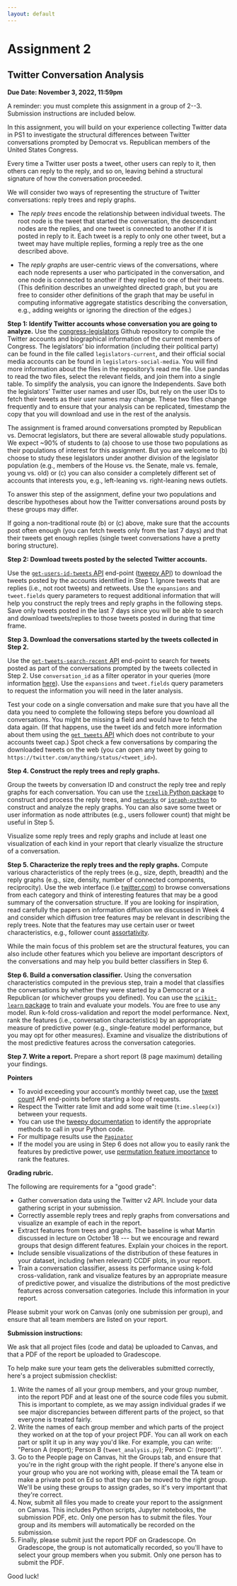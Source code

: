```yaml
---
layout: default
---
```

# Assignment 2

## Twitter Conversation Analysis

**Due Date: November 3, 2022, 11:59pm**

A reminder: you must complete this assignment in a group of 2--3. Submission instructions are included below.

In this assignment, you will build on your experience collecting Twitter data in PS1 to investigate the structural differences between Twitter conversations prompted by Democrat vs. Republican members of the United States Congress. 

Every time a Twitter user posts a tweet, other users can reply to it, then others can reply to the reply, and so on, leaving behind a structural signature of how the conversation proceeded. 

We will consider two ways of representing the structure of Twitter conversations: reply trees and reply graphs.

- The *reply trees* encode the relationship between individual tweets. The root node is the tweet that started the conversation, the descendant nodes are the replies, and one tweet is connected to another if it is posted in reply to it. Each tweet is a reply to only one other tweet, but a tweet may have multiple replies, forming a reply tree as the one described above. 

- The *reply graphs* are user-centric views of the conversations, where each node represents a user who participated in the conversation, and one node is connected to another if they replied to one of their tweets. (This definition describes an unweighted directed graph, but you are free to consider other definitions of the graph that may be useful in computing informative aggregate statistics describing the conversation, e.g., adding weights or ignoring the direction of the edges.)

**Step 1: Identify Twitter accounts whose conversation you are going to analyze.**
Use the [congress-legislators](https://github.com/unitedstates/congress-legislators) Github repository to compile the Twitter accounts and biographical information of the current members of Congress. The legislators’ bio information (including their political party) can be found in the file called `legislators-current`, and their official social media accounts can be found in `legislators-social-media`. You will find more information about the files in the repository’s read me file. Use pandas to read the two files, select the relevant fields, and join them into a single table. To simplify the analysis, you can ignore the Independents. Save both the legislators’ Twitter user names and user IDs, but rely on the user IDs to fetch their tweets as their user names may change. These two files change frequently and to ensure that your analysis can be replicated, timestamp the copy that you will download and use in the rest of the analysis. 

The assignment is framed around conversations prompted by Republican vs. Democrat legislators, but there are several allowable study populations. We expect ~90% of students to (a) choose to use those two populations as their populations of interest for this assignment. But you are welcome to (b) choose to study these legislators under another division of the legislator population (e.g., members of the House vs. the Senate, male vs. female, young vs. old) or (c) you can also consider a completely different set of accounts that interests you, e.g., left-leaning vs. right-leaning news outlets. 

To answer this step of the assignment, define your two populations and describe hypotheses about how the Twitter conversations around posts by these groups may differ.

If going a non-traditional route (b) or (c) above, make sure that the accounts post often enough (you can fetch tweets only from the last 7 days) and that their tweets get enough replies (single tweet conversations have a pretty boring structure). 

**Step 2: Download tweets posted by the selected Twitter accounts.**

Use the [`get-users-id-tweets` API](https://developer.twitter.com/en/docs/twitter-api/tweets/timelines/api-reference/get-users-id-tweets) end-point ([tweepy API](https://docs.tweepy.org/en/stable/client.html#tweepy.Client.get_users_tweets)) to download the tweets posted by the accounts identified in Step 1. Ignore tweets that are replies (i.e., not root tweets) and retweets. Use the `expansions` and `tweet.fields` query parameters to request additional information that will help you construct the reply trees and reply graphs in the following steps. Save only tweets posted in the last 7 days since you will be able to search and download tweets/replies to those tweets posted in during that time frame. 

**Step 3. Download the conversations started by the tweets collected in Step 2.**

Use the [`get-tweets-search-recent` API](https://developer.twitter.com/en/docs/twitter-api/tweets/search/api-reference/get-tweets-search-recent) end-point to search for tweets posted as part of the conversations prompted by the tweets collected in Step 2. Use `conversation_id` as a filter operator in your queries (more information [here](https://developer.twitter.com/en/docs/twitter-api/conversation-id)). Use the `expansions` and `tweet.fields` query parameters to request the information you will need in the later analysis.

Test your code on a single conversation and make sure that you have all the data you need to complete the following steps before you download all conversations. You might be missing a field and would have to fetch the data again. (If that happens, use the tweet ids and fetch more information about them using the [`get tweets` API](https://developer.twitter.com/en/docs/twitter-api/tweets/lookup/api-reference/get-tweets) which does not contribute to your accounts tweet cap.) Spot check a few conversations by comparing the downloaded tweets on the web (you can open any tweet by going to `https://twitter.com/anything/status/<tweet_id>`). 

**Step 4. Construct the reply trees and reply graphs.**

Group the tweets by conversation ID and construct the reply tree and reply graphs for each conversation. You can use the [`treelib` Python package](https://treelib.readthedocs.io/en/latest/) to construct and process the reply trees, and [`networkx`](https://networkx.org/documentation/stable/install.html) or [`igraph-python`](https://igraph.org/python/versions/latest/) to construct and analyze the reply graphs. You can also save some tweet or user information as node attributes (e.g., users follower count) that might be useful in Step 5. 

Visualize some reply trees and reply graphs and include at least one visualization of each kind in your report that clearly visualize the structure of a conversation. 

**Step 5. Characterize the reply trees and the reply graphs.**
Compute various characteristics of the reply trees (e.g., size, depth, breadth) and the reply graphs (e.g., size, density, number of connected components, reciprocity). Use the web interface (i.e [twitter.com](twitter.com)) to browse conversations from each category and think of interesting features that may be a good summary of the conversation structure. If you are looking for inspiration, read carefully the papers on information diffusion we discussed in Week 4 and consider which diffusion tree features may be relevant in describing the reply trees. Note that the features may use certain user or tweet characteristics, e.g., follower count [assortativity](https://networkx.org/nx-guides/content/algorithms/assortativity/correlation.html).

While the main focus of this problem set are the structural features, you can also include other features which you believe are important descriptors of the conversations and may help you build better classifiers in Step 6.

**Step 6. Build a conversation classifier.**
Using the conversation characteristics computed in the previous step, train a model that classifies the conversations by whether they were started by a Democrat or a Republican (or whichever groups you defined). You can use the [`scikit-learn` package](https://scikit-learn.org/stable/) to train and evaluate your models. You are free to use any model. Run k-fold cross-validation and report the model performance. Next, rank the features (i.e., conversation characteristics) by an appropriate measure of predictive power (e.g., single-feature model performance, but you may opt for other measures). Examine and visualize the distributions of the most predictive features across the conversation categories.

**Step 7. Write a report.**
Prepare a short report (8 page maximum) detailing your findings. 

**Pointers**
* To avoid exceeding your account’s monthly tweet cap, use the [tweet count](https://developer.twitter.com/en/docs/twitter-api/tweets/counts/api-reference) API end-points before starting a loop of requests.
* Respect the Twitter rate limit and add some wait time (`time.sleep(x)`) between your requests.
* You can use the [tweepy documentation](https://docs.tweepy.org/en/stable/client.html) to identify the appropriate methods to call in your Python code.
* For multipage results use the [`Paginator`](https://docs.tweepy.org/en/stable/v2_pagination.html)
* If the model you are using in Step 6 does not allow you to easily rank the features by predictive power, use [permutation feature importance](https://scikit-learn.org/stable/modules/permutation_importance.html) to rank the features.

**Grading rubric.** 

The following are requirements for a "good grade":
* Gather conversation data using the Twitter v2 API. Include your data gathering script in your submission.
* Correctly assemble reply trees and reply graphs from conversations and visualize an example of each in the report.
* Extract features from trees and graphs. The baseline is what Martin discussed in lecture on October 18 --- but we encourage and reward groups that design different features. Explain your choices in the report.
* Include sensible visualizations of the distribution of these features in your dataset, including (when relevant) CCDF plots, in your report.
* Train a conversation classifier, assess its performance using k-fold cross-validation, rank and visualize features by an appropriate measure of predictive power, and visualize the distributions of the most predictive features across conversation categories. Include this information in your report.

Please submit your work on Canvas (only one submission per group), and
ensure that all team members are listed on your report.


**Submission instructions:**

We ask that all project files (code and data) be uploaded to Canvas, and that a PDF of the report be uploaded to Gradescope.

To help make sure your team gets the deliverables submitted correctly, here's a project submission checklist:   

1. Write the names of all your group members, and your group number, into the report PDF and at least one of the source code files you submit. This is important to complete, as we may assign individual grades if we see major discrepancies between different parts of the project, so that everyone is treated fairly.
2. Write the names of each group member and which parts of the project they worked on at the top of your project PDF. You can all work on each part or split it up in any way you'd like. For example, you can write: "Person A (report); Person B (`tweet_analysis.py`); Person C: (report)''.
3. Go to the People page on Canvas, hit the Groups tab, and ensure that you're in the right group with the right people. If there's anyone else in your group who you are not working with, please email the TA team or make a private post on Ed so that they can be moved to the right group. We'll be using these groups to assign grades, so it's very important that they're correct.
4. Now, submit all files you made to create your report to the assignment on Canvas. This includes Python scripts, Jupyter notebooks, the submission PDF, etc. Only one person has to submit the files. Your group and its members will automatically be recorded on the submission.
5. Finally, please submit just the report PDF on Gradescope. On Gradescope, the group is not automatically recorded, so you'll have to select your group members when you submit. Only one person has to submit the PDF.

Good luck!
